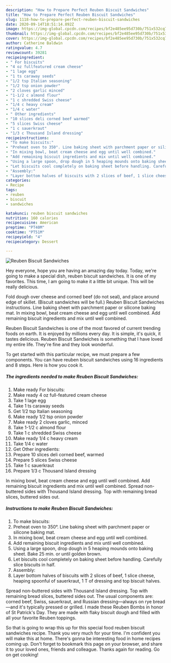 ```yaml
---
description: "How to Prepare Perfect Reuben Biscuit Sandwiches"
title: "How to Prepare Perfect Reuben Biscuit Sandwiches"
slug: 1118-how-to-prepare-perfect-reuben-biscuit-sandwiches
date: 2020-09-14T18:51:14.892Z
image: https://img-global.cpcdn.com/recipes/bf2e485ee95d730b/751x532cq70/reuben-biscuit-sandwiches-recipe-main-photo.jpg
thumbnail: https://img-global.cpcdn.com/recipes/bf2e485ee95d730b/751x532cq70/reuben-biscuit-sandwiches-recipe-main-photo.jpg
cover: https://img-global.cpcdn.com/recipes/bf2e485ee95d730b/751x532cq70/reuben-biscuit-sandwiches-recipe-main-photo.jpg
author: Catherine Baldwin
ratingvalue: 4.7
reviewcount: 39281
recipeingredient:
- " For biscuits"
- "4 oz fullfeatured cream cheese"
- "1 lage egg"
- "1 ts caraway seeds"
- "1/2 tsp Italian seasoning"
- "1/2 tsp onion powder"
- "2 cloves garlic minced"
- "1-1/2 c almond flour"
- "1 c shredded Swiss cheese"
- "1/4 c heavy cream"
- "1/4 c water"
- " Other ingredients"
- "10 slices deli corned beef warmed"
- "5 slices Swiss cheese"
- "1 c sauerkraut"
- "1/3 c Thousand Island dressing"
recipeinstructions:
- "To make biscuits:"
- "Preheat oven to 350°. Line baking sheet with parchment paper or silicone baking mat."
- "In mixing bowl, beat cream cheese and egg until well combined."
- "Add remaining biscuit ingredients and mix until well combined."
- "Using a large spoon, drop dough in 5 heaping mounds onto baking sheet. Bake 25 min. or until golden brown."
- "Let biscuits cool completely on baking sheet before handling. Carefully slice biscuits in half."
- "Assembly:"
- "Layer bottom halves of biscuits with 2 slices of beef, 1 slice cheese, heaping spoonful of sauerkraut, 1 T of dressing and top biscuit halves."
categories:
- Recipe
tags:
- reuben
- biscuit
- sandwiches

katakunci: reuben biscuit sandwiches 
nutrition: 160 calories
recipecuisine: American
preptime: "PT40M"
cooktime: "PT51M"
recipeyield: "4"
recipecategory: Dessert

---
```



![Reuben Biscuit Sandwiches](https://img-global.cpcdn.com/recipes/bf2e485ee95d730b/751x532cq70/reuben-biscuit-sandwiches-recipe-main-photo.jpg)

Hey everyone, hope you are having an amazing day today. Today, we're going to make a special dish, reuben biscuit sandwiches. It is one of my favorites. This time, I am going to make it a little bit unique. This will be really delicious.

Fold dough over cheese and corned beef (do not seal), and place around edge of skillet. (Biscuit sandwiches will be full.) Reuben Biscuit Sandwiches instructions. Line baking sheet with parchment paper or silicone baking mat. In mixing bowl, beat cream cheese and egg until well combined. Add remaining biscuit ingredients and mix until well combined.

Reuben Biscuit Sandwiches is one of the most favored of current trending foods on earth. It is enjoyed by millions every day. It is simple, it's quick, it tastes delicious. Reuben Biscuit Sandwiches is something that I have loved my entire life. They're fine and they look wonderful.


To get started with this particular recipe, we must prepare a few components. You can have reuben biscuit sandwiches using 16 ingredients and 8 steps. Here is how you cook it.

<!--inarticleads1-->

##### The ingredients needed to make Reuben Biscuit Sandwiches:

1. Make ready  For biscuits:
1. Make ready 4 oz full-featured cream cheese
1. Take 1 lage egg
1. Take 1 ts caraway seeds
1. Get 1/2 tsp Italian seasoning
1. Make ready 1/2 tsp onion powder
1. Make ready 2 cloves garlic, minced
1. Take 1-1/2 c almond flour
1. Take 1 c shredded Swiss cheese
1. Make ready 1/4 c heavy cream
1. Take 1/4 c water
1. Get  Other ingredients:
1. Prepare 10 slices deli corned beef, warmed
1. Prepare 5 slices Swiss cheese
1. Take 1 c sauerkraut
1. Prepare 1/3 c Thousand Island dressing


In mixing bowl, beat cream cheese and egg until well combined. Add remaining biscuit ingredients and mix until well combined. Spread non-buttered sides with Thousand Island dressing. Top with remaining bread slices, buttered sides out. 

<!--inarticleads2-->

##### Instructions to make Reuben Biscuit Sandwiches:

1. To make biscuits:
1. Preheat oven to 350°. Line baking sheet with parchment paper or silicone baking mat.
1. In mixing bowl, beat cream cheese and egg until well combined.
1. Add remaining biscuit ingredients and mix until well combined.
1. Using a large spoon, drop dough in 5 heaping mounds onto baking sheet. Bake 25 min. or until golden brown.
1. Let biscuits cool completely on baking sheet before handling. Carefully slice biscuits in half.
1. Assembly:
1. Layer bottom halves of biscuits with 2 slices of beef, 1 slice cheese, heaping spoonful of sauerkraut, 1 T of dressing and top biscuit halves.


Spread non-buttered sides with Thousand Island dressing. Top with remaining bread slices, buttered sides out. The usual components are: corned beef, Swiss, sauerkraut, and Russian dressing—always on rye bread—and it&#39;s typically pressed or grilled. I made these Reuben Bombs in honor of St Patrick&#39;s Day. They are made with flaky biscuit dough and filled with all your favorite Reuben toppings. 

So that is going to wrap this up for this special food reuben biscuit sandwiches recipe. Thank you very much for your time. I'm confident you will make this at home. There's gonna be interesting food in home recipes coming up. Don't forget to bookmark this page on your browser, and share it to your loved ones, friends and colleague. Thanks again for reading. Go on get cooking!
